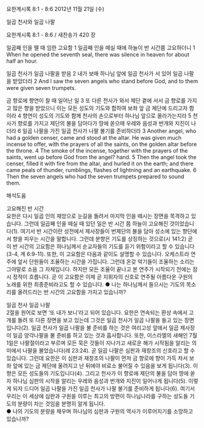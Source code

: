 요한계시록 8:1 - 8:6 
2012년 11월 21일 (수)

일곱 천사와 일곱 나팔



요한계시록 8:1 - 8:6 / 새찬송가 420 장


일곱째 인을 뗄 때 임한 고요함 
1 일곱째 인을 떼실 때에 하늘이 반 시간쯤 고요하더니
1 When he opened the seventh seal, there was silence in heaven for about half an hour.

일곱 천사가 일곱 나팔을 받음 
2 내가 보매 하나님 앞에 일곱 천사가 서 있어 일곱 나팔을 받았더라
2 And I saw the seven angels who stand before God, and to them were given seven trumpets.

금 향로에 향연이 찰 때 일어난 일 
3 또 다른 천사가 와서 제단 곁에 서서 금 향로를 가지고 많은 향을 받았으니 이는 모든 성도의 기도와 합하여 보좌 앞 금 제단에 드리고자 함이라 4 향연이 성도의 기도와 함께 천사의 손으로부터 하나님 앞으로 올라가는지라 5 천사가 향로를 가지고 제단의 불을 담아다가 땅에 쏟으매 우레와 음성과 번개와 지진이 나더라 6 일곱 나팔을 가진 일곱 천사가 나팔 불기를 준비하더라
3 Another angel, who had a golden censer, came and stood at the altar. He was given much incense to offer, with the prayers of all the saints, on the golden altar before the throne. 4 The smoke of the incense, together with the prayers of the saints, went up before God from the angel? hand. 5 Then the angel took the censer, filled it with fire from the altar, and hurled it on the earth; and there came peals of thunder, rumblings, flashes of lightning and an earthquake. 6 Then the seven angels who had the seven trumpets prepared to sound them.

해석도움





고요해진 반 시간  
요한은 다시 일곱 인의 재앙으로 눈길을 돌려서 마지막 인을 떼시는 장면을 목격하고 있습니다. 그런데 일곱째 인을 떼실 때 있던 일은 반 시간 쯤 하늘이 고요해진 것이었습니다(1). 여기서 반 시간이란 성전에서 제사장들이 번제단의 불을 담아 성소에 있는 향단에서 향을 피우는 시간을 말합니다. 그런데 분향은 기도를 상징하는 것으로(시 141:2) 곧 이 반 시간의 고요함은 하나님께서 순교자들의 기도를 듣기 위함이라고 할 수 있습니다(3-4, 계 6:9-11). 또한, 이 고요함은 다음과 같이도 설명할 수 있습니다. 오케스트라 연주에 앞서 단원들이 조율하는 시간을 가집니다. 그런데 온갖 악기들이 조율하는 소리는 그야말로 소음 그 자체입니다. 하지만 모든 조율이 끝나고 본 연주가 시작되기 전에는 잠시 정적이 흐릅니다. 곧 이 고요함은 이제 곧 지휘자의 신호로 연주될 아름다운 구원의 노래를 위한 최종준비라고도 할 수 있습니다. 
● 나는 하나님께서 들으시는 기도의 목소리를 올려드리는 반 시간의 고요함을 가지고 있습니까?

일곱 천사 일곱 나팔  
2절을 원어로 보면 ‘또 내가 보니’라고 되어 있습니다. 요한은 연속되는 환상 속에서 고개를 돌려 또 다른 장면을 보고 있는데 그것은 일곱 천사가 일곱 나팔을 들고 있는 장면입니다(2). 일곱 천사가 일곱 나팔을 불 준비를 하는 것은 여리고성 앞에서 일곱 제사장이 일곱 양각나팔을 불 준비를 하고 있는 것과 흡사합니다. 또한, 이스라엘의 새해인 7월 1일은 나팔절이라고 부르며 모든 묵은 것들이 지나가고 새로운 해가 시작됨을 알리는 의미에서 나팔을 불었습니다(레 23:24). 곧 일곱 나팔은 심판과 재창조의 신호라고 할 수 있습니다. 그런데 요한은 이 심판과 재창조의 나팔이 먼저 금 향로에 향이 가득 차서 보좌 앞에 있는 금 제단에 올려지고 난 뒤에야 비로소 불어질 수 있음을 보게 됩니다(3). 이 향은 모든 성도들의 기도입니다(4). 그리고 천사가 이 향로에 제단의 불을 담아 땅에 쏟자 하나님 심판의 시작을 알리는 우레와 음성과 번개와 지진이 일어나게 됩니다(5). 이렇게 되자 드디어 일곱 나팔을 가진 일곱 천사가 나팔 불기를 준비하게 됩니다(6). 여기서 우리는 이 세상에 심판과 구원을 이루는 최고의 방편이 하나님나라를 구하는 성도들 기도의 분량이 차는 것임을 분명히 알게 됩니다.  
● 나의 기도의 분량을 채우며 하나님의 심판과 구원의 역사가 이루어지기를 소망하고 있습니까?